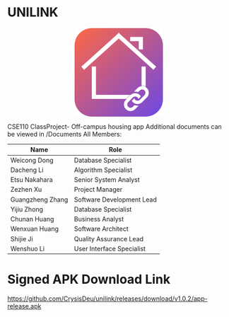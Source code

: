 # UNILINK
<p align="center">
<img src="./logo.png" width="200" align="middle">  
</p>
CSE110 ClassProject- Off-campus housing app  
Additional documents can be viewed in /Documents
All Members:

Name | Role
---- | ---
Weicong Dong    |Database Specialist  |
Dacheng Li      |Algorithm Specialist  |
Etsu Nakahara   |Senior System Analyst  |
Zezhen Xu       |Project Manager  |
Guangzheng Zhang|Software Development Lead  |
Yijiu Zhong     |Database Specialist  |
Chunan Huang    |Business Analyst  |
Wenxuan Huang   |Software Architect  |
Shijie Ji       |Quality Assurance Lead  |
Wenshuo Li      |User Interface Specialist  |

# Signed APK Download Link
https://github.com/CrysisDeu/unilink/releases/download/v1.0.2/app-release.apk
